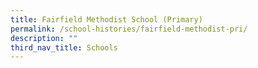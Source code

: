 ```yaml
---
title: Fairfield Methodist School (Primary)
permalink: /school-histories/fairfield-methodist-pri/
description: ""
third_nav_title: Schools
---
```


